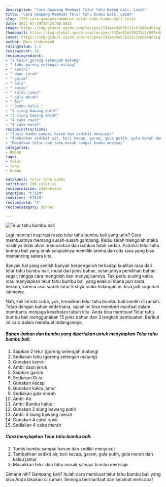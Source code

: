 ```yaml
---
description: "Cara Gampang Membuat Telur tahu bumbu bali, Lezat"
title: "Cara Gampang Membuat Telur tahu bumbu bali, Lezat"
slug: 1705-cara-gampang-membuat-telur-tahu-bumbu-bali-lezat
date: 2021-07-29T20:23:50.581Z
image: https://img-global.cpcdn.com/recipes/742ae42eb76121c5/680x482cq70/telur-tahu-bumbu-bali-foto-resep-utama.jpg
thumbnail: https://img-global.cpcdn.com/recipes/742ae42eb76121c5/680x482cq70/telur-tahu-bumbu-bali-foto-resep-utama.jpg
cover: https://img-global.cpcdn.com/recipes/742ae42eb76121c5/680x482cq70/telur-tahu-bumbu-bali-foto-resep-utama.jpg
author: Marc Underwood
ratingvalue: 3.1
reviewcount: 14
recipeingredient:
- "2 telur goreng setengah matang"
- " tahu goreng setengah matang"
- " kemiri"
- " daun jeruk"
- " garam"
- " Gula"
- " kecap"
- " kaldu jamur"
- " gula merah"
- " Air"
- " Bumbu halus "
- "2 siung bawang putih"
- "3 siung bawang merah"
- "4 cabe rawit"
- "4 cabe merah"
recipeinstructions:
- "Tumis bumbu sampai harum dan sedikit menyusut"
- "Tambahkan sedikit air, beri kecap, garam, gula putih, gula merah dan kaldu jamur"
- "Masukkan telur dan tahu.masak sampai bumbu meresap"
categories:
- Resep
tags:
- telur
- tahu
- bumbu

katakunci: telur tahu bumbu 
nutrition: 189 calories
recipecuisine: Indonesian
preptime: "PT32M"
cooktime: "PT42M"
recipeyield: "4"
recipecategory: Dinner

---
```



![Telur tahu bumbu bali](https://img-global.cpcdn.com/recipes/742ae42eb76121c5/680x482cq70/telur-tahu-bumbu-bali-foto-resep-utama.jpg)

Lagi mencari inspirasi resep telur tahu bumbu bali yang unik? Cara membuatnya memang susah-susah gampang. Kalau salah mengolah maka hasilnya tidak akan memuaskan dan bahkan tidak sedap. Padahal telur tahu bumbu bali yang enak selayaknya memiliki aroma dan cita rasa yang bisa memancing selera kita.

Banyak hal yang sedikit banyak berpengaruh terhadap kualitas rasa dari telur tahu bumbu bali, mulai dari jenis bahan, selanjutnya pemilihan bahan segar, hingga cara mengolah dan menyajikannya. Tak perlu pusing kalau mau menyiapkan telur tahu bumbu bali yang enak di mana pun anda berada, karena asal sudah tahu triknya maka hidangan ini bisa jadi suguhan istimewa.




Nah, kali ini kita coba, yuk, kreasikan telur tahu bumbu bali sendiri di rumah. Tetap dengan bahan sederhana, sajian ini bisa memberi manfaat dalam membantu menjaga kesehatan tubuh kita. Anda bisa membuat Telur tahu bumbu bali menggunakan 15 jenis bahan dan 3 langkah pembuatan. Berikut ini cara dalam membuat hidangannya.

<!--inarticleads1-->

##### Bahan-bahan dan bumbu yang diperlukan untuk menyiapkan Telur tahu bumbu bali:

1. Siapkan 2 telur (goreng setengah matang)
1. Sediakan  tahu (goreng setengah matang)
1. Gunakan  kemiri
1. Ambil  daun jeruk
1. Siapkan  garam
1. Sediakan  Gula
1. Gunakan  kecap
1. Gunakan  kaldu jamur
1. Sediakan  gula merah
1. Ambil  Air
1. Ambil  Bumbu halus :
1. Gunakan 2 siung bawang putih
1. Ambil 3 siung bawang merah
1. Gunakan 4 cabe rawit
1. Sediakan 4 cabe merah




<!--inarticleads2-->

##### Cara menyiapkan Telur tahu bumbu bali:

1. Tumis bumbu sampai harum dan sedikit menyusut
1. Tambahkan sedikit air, beri kecap, garam, gula putih, gula merah dan kaldu jamur
1. Masukkan telur dan tahu.masak sampai bumbu meresap




Gimana nih? Gampang kan? Itulah cara membuat telur tahu bumbu bali yang bisa Anda lakukan di rumah. Semoga bermanfaat dan selamat mencoba!
